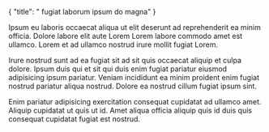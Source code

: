 {
  "title": " fugiat laborum ipsum do magna"
}

Ipsum eu laboris occaecat aliqua ut elit deserunt ad reprehenderit ea minim officia. Dolore labore elit aute Lorem Lorem labore commodo amet est ullamco. Lorem et ad ullamco nostrud irure mollit fugiat Lorem.

Irure nostrud sunt ad ea fugiat sit ad sit quis occaecat aliquip et culpa dolore. Ipsum duis qui et sit qui duis enim fugiat pariatur eiusmod adipisicing ipsum pariatur. Veniam incididunt ea minim proident enim fugiat nostrud pariatur aliqua nostrud. Dolore ea nostrud cillum fugiat ipsum sint.

Enim pariatur adipisicing exercitation consequat cupidatat ad ullamco amet. Aliquip cupidatat ut quis ut id. Amet aliqua officia aliquip quis id duis quis consequat cupidatat fugiat est nostrud.